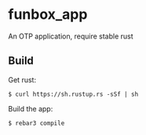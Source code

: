 funbox_app
=====

An OTP application, require stable rust

Build
-----

Get rust:

    $ curl https://sh.rustup.rs -sSf | sh

Build the app:


    $ rebar3 compile
